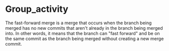 # Group_activity

The fast-forward merge is a merge that occurs when the branch being merged has no new commits that aren't already in the branch being merged into. In other words, it means that the branch can "fast forward" and be on the same commit as the branch being merged without creating a new merge commit.
